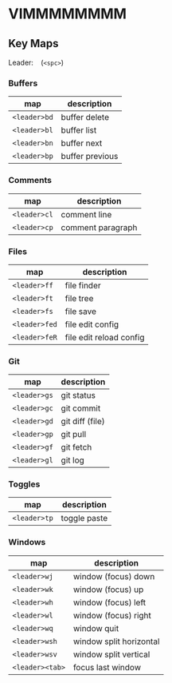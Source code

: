 # VIMMMMMMMM

## Key Maps

Leader: ` ` (`<spc>`)

### Buffers

| map             | description             |
| --------------- | ----------------------- |
| `<leader>bd`    | buffer delete           |
| `<leader>bl`    | buffer list             |
| `<leader>bn`    | buffer next             |
| `<leader>bp`    | buffer previous         |

### Comments

| map             | description             |
| --------------- | ----------------------- |
| `<leader>cl`    | comment line            |
| `<leader>cp`    | comment paragraph       |

### Files

| map             | description             |
| --------------- | ----------------------- |
| `<leader>ff`    | file finder             |
| `<leader>ft`    | file tree               |
| `<leader>fs`    | file save               |
| `<leader>fed`   | file edit config        |
| `<leader>feR`   | file edit reload config |

### Git

| map             | description             |
| --------------- | ----------------------- |
| `<leader>gs`    | git status              |
| `<leader>gc`    | git commit              |
| `<leader>gd`    | git diff (file)         |
| `<leader>gp`    | git pull                |
| `<leader>gf`    | git fetch               |
| `<leader>gl`    | git log                 |

### Toggles

| map             | description             |
| --------------- | ----------------------- |
| `<leader>tp`    | toggle paste            |

### Windows

| map             | description             |
| --------------- | ----------------------- |
| `<leader>wj`    | window (focus) down     |
| `<leader>wk`    | window (focus) up       |
| `<leader>wh`    | window (focus) left     |
| `<leader>wl`    | window (focus) right    |
| `<leader>wq`    | window quit             |
| `<leader>wsh`   | window split horizontal |
| `<leader>wsv`   | window split vertical   |
| `<leader><tab>` | focus last window       |
